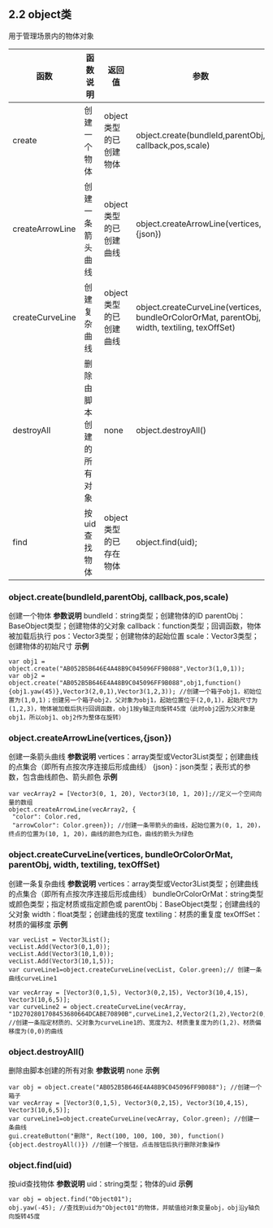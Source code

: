 ## 2.2 	object类
用于管理场景内的物体对象

|函数|函数说明|返回值|参数
|-------|--------------|-------|----|
|create|创建一个物体|object类型的已创建物体|object.create(bundleId,parentObj, callback,pos,scale)
|createArrowLine|创建一条箭头曲线|object类型的已创建曲线|object.createArrowLine(vertices,{json})
|createCurveLine|创建复杂曲线|object类型的已创建曲线|object.createCurveLine(vertices, bundleOrColorOrMat, parentObj, width, textiling, texOffSet)
|destroyAll|删除由脚本创建的所有对象|none|object.destroyAll()
|find|按uid查找物体|object类型的已存在物体|object.find(uid);

### object.create(bundleId,parentObj, callback,pos,scale)
创建一个物体
**参数说明**
bundleId：string类型；创建物体的ID
parentObj：BaseObject类型；创建物体的父对象
callback：function类型；回调函数，物体被加载后执行
pos：Vector3类型；创建物体的起始位置
scale：Vector3类型；创建物体的初始尺寸
**示例**
```
var obj1 = object.create("AB052B5B646E4A48B9C045096FF9B088",Vector3(1,0,1));
var obj2 = object.create("AB052B5B646E4A48B9C045096FF9B088",obj1,function(){obj1.yaw(45)},Vector3(2,0,1),Vector3(1,2,3)); //创建一个箱子obj1，初始位置为(1,0,1)；创建另一个箱子obj2，父对象为obj1，起始位置位于(2,0,1)，起始尺寸为(1,2,3)，物体被加载后执行回调函数，obj1按y轴正向旋转45度（此时obj2因为父对象是obj1，所以obj1、obj2作为整体在旋转）
```
### object.createArrowLine(vertices,{json})
创建一条箭头曲线
**参数说明**
vertices：array类型或Vector3List类型；创建曲线的点集合（即所有点按次序连接后形成曲线）
{json}：json类型；表形式的参数，包含曲线颜色、箭头颜色
**示例**

```
var vecArray2 = [Vector3(0, 1, 20), Vector3(10, 1, 20)];//定义一个空间向量的数组
object.createArrowLine(vecArray2, {
 "color": Color.red,
 "arrowColor": Color.green}); //创建一条带箭头的曲线，起始位置为(0, 1, 20)，终点的位置为(10, 1, 20)，曲线的颜色为红色，曲线的箭头为绿色
 ```



### object.createCurveLine(vertices, bundleOrColorOrMat, parentObj, width, textiling, texOffSet)



创建一条复杂曲线
**参数说明**
vertices：array类型或Vector3List类型；创建曲线的点集合（即所有点按次序连接后形成曲线）
bundleOrColorOrMat：string类型或颜色类型；指定材质或指定颜色或
parentObj：BaseObject类型；创建曲线的父对象
width：float类型；创建曲线的宽度
textiling：材质的重复度
texOffSet：材质的偏移度
**示例**


```
var vecList = Vector3List();
vecList.Add(Vector3(0,1,0));
vecList.Add(Vector3(10,1,0));
vecList.Add(Vector3(10,1,5));
var curveLine1=object.createCurveLine(vecList, Color.green);// 创建一条曲线curveLine1

var vecArray = [Vector3(0,1,5), Vector3(0,2,15), Vector3(10,4,15), Vector3(10,6,5)];
var curveLine2 = object.createCurveLine(vecArray, "1D2702801708453680664DCABE70890B",curveLine1,2,Vector2(1,2),Vector2(0,0)) //创建一条指定材质的、父对象为curveLine1的、宽度为2、材质重复度为的(1,2)、材质偏移度为(0,0)的曲线
```


### object.destroyAll()
删除由脚本创建的所有对象
**参数说明**
none
**示例**


```
var obj = object.create("AB052B5B646E4A48B9C045096FF9B088"); //创建一个箱子
var vecArray = [Vector3(0,1,5), Vector3(0,2,15), Vector3(10,4,15), Vector3(10,6,5)];
var curveLine1=object.createCurveLine(vecArray, Color.green); //创建一条曲线
gui.createButton("删除", Rect(100, 100, 100, 30), function() {object.destroyAll()}) //创建一个按钮，点击按钮后执行删除对象操作
```


### object.find(uid)
按uid查找物体
**参数说明**
uid：string类型；物体的uid
**示例**


```
var obj = object.find("Object01");
obj.yaw(-45); //查找到uid为"Object01"的物体，并赋值给对象变量obj，obj沿y轴负向旋转45度
```


